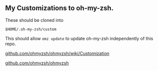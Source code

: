 ## My Customizations to oh-my-zsh.

These should be cloned into

    $HOME/.oh-my-zsh/custom

This should allow `omz update` to update oh-my-zsh independently of this repo.

[github.com/ohmyzsh/ohmyzsh/wiki/Customization](https://github.com/ohmyzsh/ohmyzsh/wiki/Customization)

[github.com/ohmyzsh/ohmyzsh](https://github.com/ohmyzsh/ohmyzsh)

